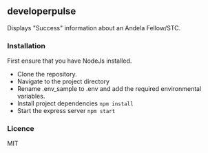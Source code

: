 ## developerpulse

Displays "Success" information about an Andela Fellow/STC.

### Installation
First ensure that you have NodeJs installed.
- Clone the repository.
- Navigate to the project directory
- Rename .env_sample to .env and add the required environmental variables.
- Install project dependencies `npm install`
- Start the express server `npm start`

### Licence

MIT
